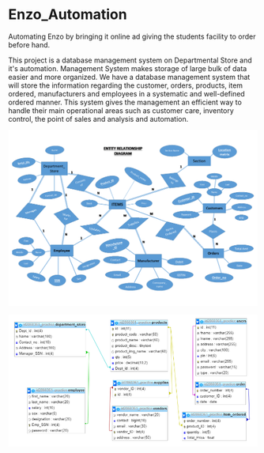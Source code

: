 # Enzo_Automation
Automating Enzo by bringing it online ad giving the students facility to order before hand.


This project is a database management system on Departmental Store and it's automation. Management System makes storage of large bulk of data easier and more organized. We have a database management system that will store the information regarding the customer, orders, products, item ordered, manufacturers and employees in a systematic and well-defined ordered manner. This system gives the management an efficient way to handle their main operational areas such as customer care, inventory control, the point of sales and analysis and automation.

![ER Diagram](ER-Diagram.png)

![Conceptual Data Model](conceptual_data_model.png)
